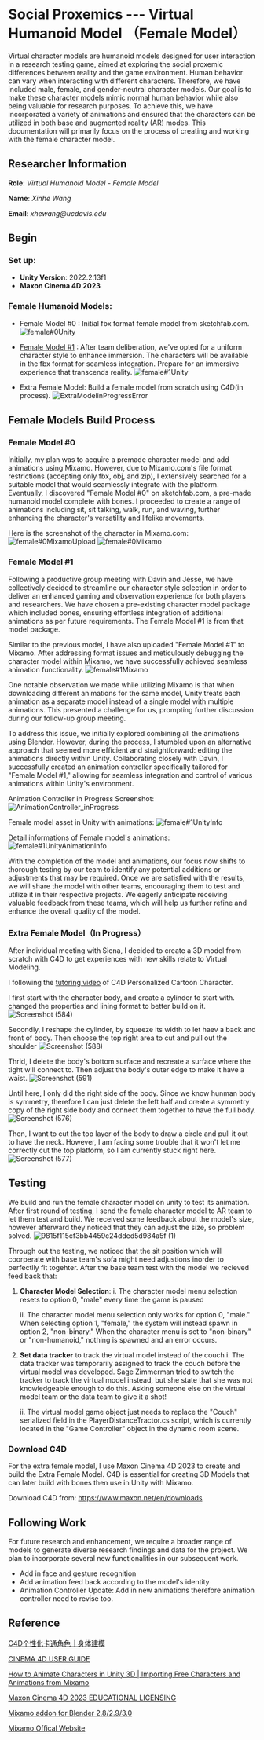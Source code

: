 # Social Proxemics ---  Virtual Humanoid Model （Female Model）
Virtual character models are humanoid models designed for user interaction in a research testing game, aimed at exploring the social proxemic differences between reality and the game environment. Human behavior can vary when interacting with different characters. Therefore, we have included male, female, and gender-neutral character models. Our goal is to make these character models mimic normal human behavior while also being valuable for research purposes. To achieve this, we have incorporated a variety of animations and ensured that the characters can be utilized in both base and augmented reality (AR) modes. This documentation will primarily focus on the process of creating and working with the female character model.

## Researcher Information ##
**Role**: _Virtual Humanoid Model - Female Model_

**Name**: _Xinhe Wang_

**Email**: _xhewang@ucdavis.edu_

## Begin ##

### Set up: 
 -  **Unity Version**: 2022.2.13f1
 -  **Maxon Cinema 4D 2023**



### Female Humanoid Models:
 - Female Model #0 : Initial fbx format female model from sketchfab.com.
![female#0Unity](https://github.com/ssaltzen/ProxResearch/assets/115097655/1e62283d-d7c2-401a-9430-dd2b76a428c3)

 - [Female Model #1](https://github.com/ssaltzen/ProxResearch/tree/8232085f0ba5a2be95de3a856e5253bf874deeec/Social%20Proxima%20Testing/Assets/VirtualModels/Models) : After team deliberation, we've opted for a uniform character style to enhance immersion. The characters will be available in the fbx format for seamless integration. Prepare for an immersive experience that transcends reality.
![female#1Unity](https://github.com/ssaltzen/ProxResearch/assets/115097655/e6fc6590-455e-466a-86f9-2eedcc50160e)

 - Extra Female Model: Build a female model from scratch using C4D(in process).
![ExtraModelinProgressError](https://github.com/ssaltzen/ProxResearch/assets/115097655/4b496297-fa6b-43b1-bc07-7c6d8f8e577e)


## Female Models Build Process ##


### Female Model #0

Initially, my plan was to acquire a premade character model and add animations using Mixamo. However, due to Mixamo.com's file format restrictions (accepting only fbx, obj, and zip), I extensively searched for a suitable model that would seamlessly integrate with the platform. Eventually, I discovered "Female Model #0" on sketchfab.com, a pre-made humanoid model complete with bones. I proceeded to create a range of animations including sit, sit talking, walk, run, and waving, further enhancing the character's versatility and lifelike movements.

Here is the screenshot of the character in Mixamo.com:
![female#0MixamoUpload](https://github.com/ssaltzen/ProxResearch/assets/115097655/c5ab4f53-cd39-4aaf-b8b9-30e1b3d79537)
![female#0Mixamo](https://github.com/ssaltzen/ProxResearch/assets/115097655/8529b932-8278-450f-93bb-935c882ed43a)



### Female Model #1

Following a productive group meeting with Davin and Jesse, we have collectively decided to streamline our character style selection in order to deliver an enhanced gaming and observation experience for both players and researchers. We have chosen a pre-existing character model package which included bones, ensuring effortless integration of additional animations as per future requirements. The Female Model #1 is from that model package. 

Similar to the previous model, I have also uploaded "Female Model #1" to Mixamo. After addressing format issues and meticulously debugging the character model within Mixamo, we have successfully achieved seamless animation functionality.
![female#1Mixamo](https://github.com/ssaltzen/ProxResearch/assets/115097655/4ce7c7f8-5f0e-4b4b-b17a-14869856871a)

One notable observation we made while utilizing Mixamo is that when downloading different animations for the same model, Unity treats each animation as a separate model instead of a single model with multiple animations. This presented a challenge for us, prompting further discussion during our follow-up group meeting.

To address this issue, we initially explored combining all the animations using Blender. However, during the process, I stumbled upon an alternative approach that seemed more efficient and straightforward: editing the animations directly within Unity. Collaborating closely with Davin, I successfully created an animation controller specifically tailored for "Female Model #1," allowing for seamless integration and control of various animations within Unity's environment.

Animation Controller in Progress Screenshot:
![AnimationController_inProgress](https://github.com/ssaltzen/ProxResearch/assets/115097655/bf81c970-a5ee-4a73-a71f-7aa948ad55ec)

Female model asset in Unity with animations:
![female#1UnityInfo](https://github.com/ssaltzen/ProxResearch/assets/115097655/58f2b5dc-d84c-4027-a446-dca95df309ee)

Detail informations of Female model's animations:
![female#1UnityAnimationInfo](https://github.com/ssaltzen/ProxResearch/assets/115097655/8a965c52-ca7b-4c28-9f50-190ad4a5c49a)

With the completion of the model and animations, our focus now shifts to thorough testing by our team to identify any potential additions or adjustments that may be required. Once we are satisfied with the results, we will share the model with other teams, encouraging them to test and utilize it in their respective projects. We eagerly anticipate receiving valuable feedback from these teams, which will help us further refine and enhance the overall quality of the model.


### Extra Female Model（In Progress）

After individual meeting with Siena, I decided to create a 3D model from scratch with C4D to get experiences with new skills relate to Virtual Modeling. 

I following the [tutoring video](https://www.bilibili.com/video/BV1J24y1z7GC/?spm_id_from=333.880.my_history.page.click&vd_source=eac0914bfe8c5470c96b9f441ab50f36) of C4D Personalized Cartoon Character. 

I first start with the character body, and create a cylinder to start with. changed the properties and lining format to better build on it.
![Screenshot (584)](https://github.com/ssaltzen/ProxResearch/assets/115097655/992995b5-cbc5-4f3e-9cef-4f826915acb6)

Secondly, I reshape the cylinder, by squeeze its width to let haev a back and front of body. Then choose the top right area to cut and pull out the shoulder 
![Screenshot (588)](https://github.com/ssaltzen/ProxResearch/assets/115097655/28545a5c-c14f-484c-94a5-bba3faf6f047)

Thrid, I delete the body's bottom surface and recreate a surface where the tight will connect to. Then adjust the body's outer edge to make it have a waist. 
![Screenshot (591)](https://github.com/ssaltzen/ProxResearch/assets/115097655/281ae4c3-23b4-433f-877d-b4a67bf6f8e4)

Until here, I only did the right side of the body. Since we know hunman body is symmetry, therefore I can just delete the left half and create a symmetry copy of the right side body and connect them together to have the full body.
![Screenshot (576)](https://github.com/ssaltzen/ProxResearch/assets/115097655/ef011361-8d82-45ce-acce-8498407ccdf6)

Then, I want to cut the top layer of the body to draw a circle and pull it out to have the neck. However, I am facing some trouble that it won't let me correctly cut the top platform, so I am currently stuck right here.
![Screenshot (577)](https://github.com/ssaltzen/ProxResearch/assets/115097655/52514b54-77e3-4ca6-8f1d-a5e1b6883bbd)


## Testing ##
We build and run the female character model on unity to test its animation. After first round of testing, I send the female character model to AR team to let them test and build. We received some feedback about the model's size, however afterward they noticed that they can adjust the size, so problem solved. 
![9815f115cf3bb4459c24dded5d984a5f (1)](https://github.com/ssaltzen/ProxResearch/assets/115097655/d020d3a6-bbf3-43da-9cfd-6a03a235b40e)


Through out the testing, we noticed that the sit position which will coorperate with base team's sofa might need adjustions inorder to perfectlly fit togehter. After the base team test with the model we recieved feed back that: 
1. **Character Model Selection**:
    i. The character model menu selection resets to option 0, "male" every time the game is paused
    
    ii. The character model menu selection only works for option 0, "male." When selecting option 1, "female," the system will instead spawn in option 2, "non-binary." When the character menu is set to "non-binary" or "non-humanoid," nothing is spawned and an error occurs. 
    
2. **Set data tracker** to track the virtual model instead of the couch
    i. The data tracker was temporarily assigned to track the couch before the virtual model was developed. Sage Zimmerman tried to switch the tracker to track the virtual model instead, but she state that she was not knowledgeable enough to do this. Asking someone else on the virtual model team or the data team to give it a shot!
    
    ii. The virtual model game object just needs to replace the "Couch" serialized field in the PlayerDistanceTractor.cs script, which is currently located in the "Game Controller" object in the dynamic room scene. 


### Download C4D ###
For the extra female model, I use Maxon Cinema 4D 2023 to create and build the Extra Female Model. C4D is essential for creating 3D Models that can later build with bones then use in Unity with Mixamo.

Download C4D from: https://www.maxon.net/en/downloads


## Following Work ##

For future research and enhancement, we require a broader range of models to generate diverse research findings and data for the project. We plan to incorporate several new functionalities in our subsequent work.

- Add in face and gesture recognition
- Add animation feed back according to the model's identity
- Animation Controller Update: Add in new animations therefore animation controller need to revise too. 


## Reference ##

[C4D个性化卡通角色｜身体建模](https://www.bilibili.com/video/BV1J24y1z7GC/?spm_id_from=333.880.my_history.page.click&vd_source=eac0914bfe8c5470c96b9f441ab50f36) 

[CINEMA 4D USER GUIDE](https://help.maxon.net/c4d/en-us/)

[How to Animate Characters in Unity 3D | Importing Free Characters and Animations from Mixamo](https://www.youtube.com/watch?v=-FhvQDqmgmU)

[Maxon Cinema 4D 2023 EDUCATIONAL LICENSING](https://www.maxon.net/en/educational-licenses)

[Mixamo addon for Blender 2.8/2.9/3.0](https://www.youtube.com/watch?v=wYqJ7AyEuhc)

[Mixamo Offical Website](https://www.mixamo.com/#/)
